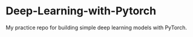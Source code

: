 # Deep-Learning-with-Pytorch
My practice repo for building simple deep learning models with PyTorch.
